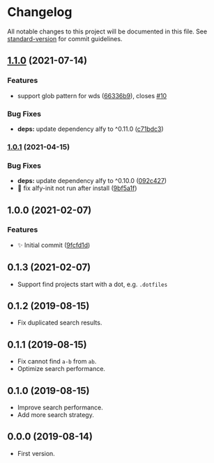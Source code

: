 # Changelog

All notable changes to this project will be documented in this file. See [standard-version](https://github.com/conventional-changelog/standard-version) for commit guidelines.

## [1.1.0](https://github.com/vivaxy/alfred-open-in-vscode/compare/v1.0.1...v1.1.0) (2021-07-14)


### Features

* support glob pattern for wds ([66336b9](https://github.com/vivaxy/alfred-open-in-vscode/commit/66336b9703c4cf39fd994cd9bfd09473241f218f)), closes [#10](https://github.com/vivaxy/alfred-open-in-vscode/issues/10)


### Bug Fixes

* **deps:** update dependency alfy to ^0.11.0 ([c71bdc3](https://github.com/vivaxy/alfred-open-in-vscode/commit/c71bdc3b6999ecd5cc914b314f495b3d0c31cd1f))

### [1.0.1](https://github.com/vivaxy/alfred-open-in-vscode/compare/v1.0.0...v1.0.1) (2021-04-15)


### Bug Fixes

* **deps:** update dependency alfy to ^0.10.0 ([092c427](https://github.com/vivaxy/alfred-open-in-vscode/commit/092c4275ab5e34670f21146599e77df0352b5d26))
* :bug:  fix alfy-init not run after install ([9bf5a1f](https://github.com/vivaxy/alfred-open-in-vscode/commit/9bf5a1fb56f6bd70c722c08ba9956cbaf531b6cd))

## 1.0.0 (2021-02-07)


### Features

* :sparkles: Initial commit ([9fcfd1d](https://github.com/vivaxy/alfred-open-in-vscode/commit/9fcfd1dc3a9c9b2636da4386dfd1a72c9b176d2d))

## 0.1.3 (2021-02-07)

- Support find projects start with a dot, e.g. `.dotfiles`

## 0.1.2 (2019-08-15)

- Fix duplicated search results.

## 0.1.1 (2019-08-15)

- Fix cannot find `a-b` from `ab`.
- Optimize search performance.

## 0.1.0 (2019-08-15)

- Improve search performance.
- Add more search strategy.

## 0.0.0 (2019-08-14)

- First version.